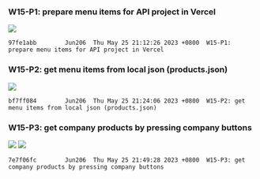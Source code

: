 ### W15-P1: prepare menu items for API project in Vercel

![](https://obsbeppzfkkzhooliozs.supabase.co/storage/v1/object/public/demo-93/md_img/w15/p1.png)

```
97fe1abb        Jun206  Thu May 25 21:12:26 2023 +0800  W15-P1: prepare menu items for API project in Vercel
```

### W15-P2: get menu items from local json (products.json)

![](https://obsbeppzfkkzhooliozs.supabase.co/storage/v1/object/public/demo-93/md_img/w15/p2.PNG?t=2023-05-25T13%3A23%3A25.488Z)

```
bf7ff084        Jun206  Thu May 25 21:24:06 2023 +0800  W15-P2: get menu items from local json (products.json)
```

### W15-P3: get company products by pressing company buttons

![](https://obsbeppzfkkzhooliozs.supabase.co/storage/v1/object/public/demo-93/md_img/w15/p3-1.PNG?t=2023-05-25T13%3A48%3A37.882Z)
![](https://obsbeppzfkkzhooliozs.supabase.co/storage/v1/object/public/demo-93/md_img/w15/p3-2.PNG)

```
7e7f06fc        Jun206  Thu May 25 21:49:28 2023 +0800  W15-P3: get company products by pressing company buttons
```
